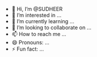 - 👋 Hi, I’m @SUDHEER
- 👀 I’m interested in ...
- 🌱 I’m currently learning ...
- 💞️ I’m looking to collaborate on ...
- 📫 How to reach me ...
- 😄 Pronouns: ...
- ⚡ Fun fact: ...

<!---
SUDHEER010/SUDHEERis a ✨ special ✨ repository because its `README.md` (this file) appears on your GitHub profile.
You can click the Preview link to take a look at your changes.
--->
